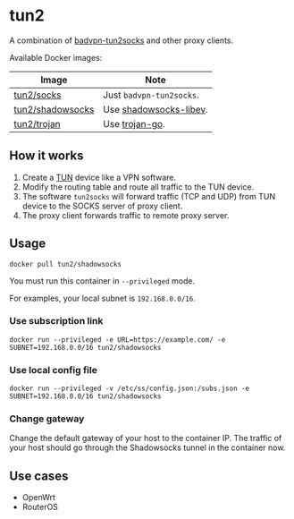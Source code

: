 # tun2

A combination of [badvpn-tun2socks](https://github.com/ambrop72/badvpn) and other proxy clients.

Available Docker images:

| Image                            | Note                                                                       |
|----------------------------------|----------------------------------------------------------------------------|
| [tun2/socks](/socks)             | Just `badvpn-tun2socks`.                                                   |
| [tun2/shadowsocks](/shadowsocks) | Use [shadowsocks-libev](https://github.com/shadowsocks/shadowsocks-libev). |
| [tun2/trojan](/trojan)           | Use [trojan-go](https://github.com/p4gefau1t/trojan-go).                   |

## How it works

1. Create a [TUN](https://en.wikipedia.org/wiki/TUN/TAP) device like a VPN software.
2. Modify the routing table and route all traffic to the TUN device.
3. The software `tun2socks` will forward traffic (TCP and UDP) from TUN device to the SOCKS server of proxy client.
4. The proxy client forwards traffic to remote proxy server.

## Usage

```shell
docker pull tun2/shadowsocks
```

You must run this container in `--privileged` mode.

For examples, your local subnet is `192.168.0.0/16`.

### Use subscription link

```shell
docker run --privileged -e URL=https://example.com/ -e SUBNET=192.168.0.0/16 tun2/shadowsocks
```

### Use local config file

```shell
docker run --privileged -v /etc/ss/config.json:/subs.json -e SUBNET=192.168.0.0/16 tun2/shadowsocks
```

### Change gateway

Change the default gateway of your host to the container IP. The traffic of your host should go through the Shadowsocks
tunnel in the container now.

## Use cases

- OpenWrt
- RouterOS
